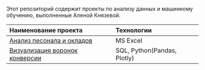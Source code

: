 Этот репозиторий содержит проекты по анализу данных и машинному обучению, выполненные Аленой Князевой.

| Наименование проекта          | Технологии    |
| :---                          | :---          |
| [Анализ песонала и окладов](https://github.com/ElenaNKn/portfolio_rus/tree/master/project_excel)  | MS Excel      |
| [Визуализация воронок конверсии](https://github.com/ElenaNKn/portfolio_rus/tree/master/project_sql_plotly)  | SQL, Python(Pandas, Plotly)    |